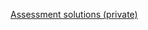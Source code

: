 [Assessment solutions (private)](https://github.com/ScriptEdcurriculum/solutions/tree/master/units/7-conditional/lessons/1-conditional/assessments)
